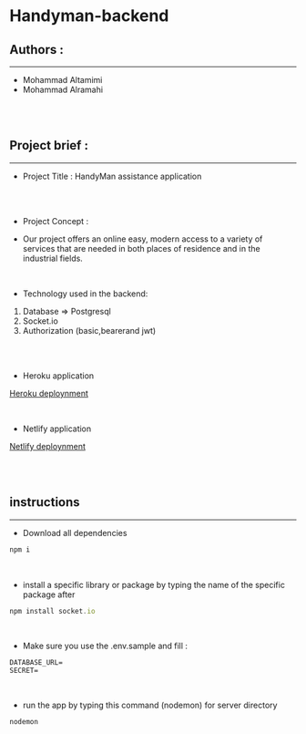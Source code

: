 # Handyman-backend


## Authors : 
---

- Mohammad Altamimi
- Mohammad Alramahi
<br/>
<br/>

## Project brief : 
---

* Project Title : HandyMan assistance application
<br/>
<br/>

* Project Concept :
- Our project offers an online easy, modern access to a variety of services that are needed in both places of residence and in the industrial fields.

<br/>


* Technology used in the backend:
1. Database => Postgresql
2. Socket.io
3. Authorization (basic,bearerand jwt)

<br/>
<br/>


* Heroku application

[Heroku deploynment](https://handyman-backend-project.herokuapp.com/)

<br/>


* Netlify application

[Netlify deploynment](https://handyman-services.netlify.app/)


<br/>
<br/>

## instructions
---


* Download all dependencies 

```js
npm i
```

<br/>

* install a specific library or package by typing the name of the specific package after

```js
npm install socket.io
```
<br/>


* Make sure you use the .env.sample and fill :

```
DATABASE_URL=
SECRET=
```
<br/>

* run the app by typing this command (nodemon) for server directory

```
nodemon
```


